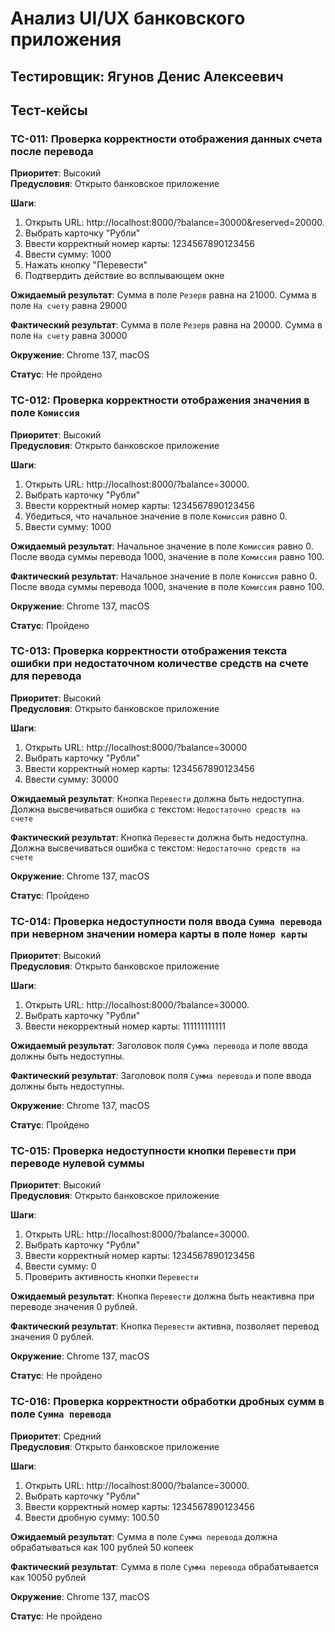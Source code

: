 # Анализ UI/UX банковского приложения

## Тестировщик: Ягунов Денис Алексеевич

## Тест-кейсы

### TC-011: Проверка корректности отображения данных счета после перевода

**Приоритет**: Высокий  
**Предусловия**: Открыто банковское приложение

**Шаги**:

1. Открыть URL: http://localhost:8000/?balance=30000&reserved=20000.
2. Выбрать карточку "Рубли"
3. Ввести корректный номер карты: 1234567890123456
4. Ввести сумму: 1000
5. Нажать кнопку "Перевести"
6. Подтвердить действие во всплывающем окне

**Ожидаемый результат**: Сумма в поле `Резерв` равна на 21000. Сумма в поле `На счету` равна 29000

**Фактический результат**: Сумма в поле `Резерв` равна на 20000. Сумма в поле `На счету` равна 30000

**Окружение**: Chrome 137, macOS

**Статус**: Не пройдено

### TC-012: Проверка корректности отображения значения в поле `Комиссия`

**Приоритет**: Высокий  
**Предусловия**: Открыто банковское приложение

**Шаги**:

1. Открыть URL: http://localhost:8000/?balance=30000.
2. Выбрать карточку "Рубли"
3. Ввести корректный номер карты: 1234567890123456
4. Убедиться, что начальное значение в поле `Комиссия` равно 0.
5. Ввести сумму: 1000

**Ожидаемый результат**: Начальное значение в поле `Комиссия` равно 0. После ввода суммы перевода 1000, значение в поле `Комиссия` равно 100.

**Фактический результат**: Начальное значение в поле `Комиссия` равно 0. После ввода суммы перевода 1000, значение в поле `Комиссия` равно 100.

**Окружение**: Chrome 137, macOS

**Статус**: Пройдено

### TC-013: Проверка корректности отображения текста ошибки при недостаточном количестве средств на счете для перевода

**Приоритет**: Высокий  
**Предусловия**: Открыто банковское приложение

**Шаги**:

1. Открыть URL: http://localhost:8000/?balance=30000
2. Выбрать карточку "Рубли"
3. Ввести корректный номер карты: 1234567890123456
4. Ввести сумму: 30000

**Ожидаемый результат**: Кнопка `Перевести` должна быть недоступна. Должна высвечиваться ошибка с текстом: `Недостаточно средств на счете`

**Фактический результат**: Кнопка `Перевести` должна быть недоступна. Должна высвечиваться ошибка с текстом: `Недостаточно средств на счете`

**Окружение**: Chrome 137, macOS

**Статус**: Пройдено

### TC-014: Проверка недоступности поля ввода `Сумма перевода` при неверном значении номера карты в поле `Номер карты`

**Приоритет**: Высокий  
**Предусловия**: Открыто банковское приложение

**Шаги**:

1. Открыть URL: http://localhost:8000/?balance=30000.
2. Выбрать карточку "Рубли"
3. Ввести некорректный номер карты: 111111111111

**Ожидаемый результат**: Заголовок поля `Сумма перевода` и поле ввода должны быть недоступны.

**Фактический результат**: Заголовок поля `Сумма перевода` и поле ввода должны быть недоступны.

**Окружение**: Chrome 137, macOS

**Статус**: Пройдено

### TC-015: Проверка недоступности кнопки `Перевести` при переводе нулевой суммы

**Приоритет**: Высокий  
**Предусловия**: Открыто банковское приложение

**Шаги**:

1. Открыть URL: http://localhost:8000/?balance=30000.
2. Выбрать карточку "Рубли"
3. Ввести корректный номер карты: 1234567890123456
4. Ввести сумму: 0
5. Проверить активность кнопки `Перевести`

**Ожидаемый результат**: Кнопка `Перевести` должна быть неактивна при переводе значения 0 рублей.

**Фактический результат**: Кнопка `Перевести` активна, позволяет перевод значения 0 рублей.

**Окружение**: Chrome 137, macOS

**Статус**: Не пройдено

### TC-016: Проверка корректности обработки дробных сумм в поле `Сумма перевода`

**Приоритет**: Средний  
**Предусловия**: Открыто банковское приложение

**Шаги**:

1. Открыть URL: http://localhost:8000/?balance=30000.
2. Выбрать карточку "Рубли"
3. Ввести корректный номер карты: 1234567890123456
4. Ввести дробную сумму: 100.50

**Ожидаемый результат**: Сумма в поле `Сумма перевода` должна обрабатываться как 100 рублей 50 копеек

**Фактический результат**: Сумма в поле `Сумма перевода` обрабатывается как 10050 рублей

**Окружение**: Chrome 137, macOS

**Статус**: Не пройдено
